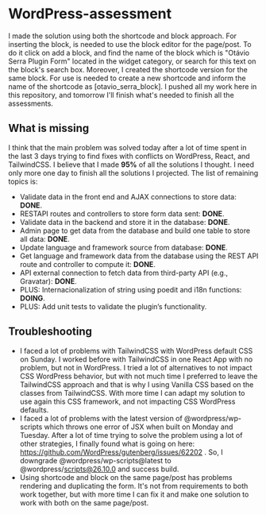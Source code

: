 # WordPress-assessment
I made the solution using both the shortcode and block approach. For inserting the block, is needed to use the block editor for the page/post. To do it click on add a block, and find the name of the block which is "Otávio Serra Plugin Form" located in the widget category, or search for this text on the block's search box. Moreover, I created the shortcode version for the same block. For use is needed to create a new shortcode and inform the name of the shortcode as [otavio_serra_block]. I pushed all my work here in this repository, and tomorrow I'll finish what's needed to finish all the assessments. 
## What is missing 
I think that the main problem was solved today after a lot of time spent in the last 3 days trying to find fixes with conflicts on WordPress, React, and TailwindCSS. I believe that I made **95%** of all the solutions I thought. I need only more one day to finish all the solutions I projected. The list of remaining topics is:
* Validate data in the front end and AJAX connections to store data: **DONE**.
* RESTAPI routes and controllers to store form data sent: **DONE**.
* Validate data in the backend and store it in the database: **DONE**.
* Admin page to get data from the database and build one table to store all data: **DONE**.
* Update language and framework source from database: **DONE**.
* Get language and framework data from the database using the REST API route and controller to compute it: **DONE**.
* API external connection to fetch data from third-party API (e.g., Gravatar): **DONE**.
* PLUS: Internacionalization of string using poedit and i18n functions: **DOING**.
* PLUS: Add unit tests to validate the plugin’s functionality.
## Troubleshooting
* I faced a lot of problems with TailwindCSS with WordPress default CSS on Sunday. I worked before with TailwindCSS in one React App with no problem, but not in WordPress. I tried a lot of alternatives to not impact CSS WordPress behavior, but with not much time I preferred to leave the TailwindCSS approach and that is why I using Vanilla CSS based on the classes from TailwindCSS. With more time I can adapt my solution to use again this CSS framework, and not impacting CSS WordPress defaults.
* I faced a lot of problems with the latest version of @wordpress/wp-scripts which throws one error of JSX when built on Monday and Tuesday. After a lot of time trying to solve the problem using a lot of other strategies, I finally found what is going on here: https://github.com/WordPress/gutenberg/issues/62202 . So, I downgrade @wordpress/wp-scripts@latest to @wordpress/scripts@26.10.0 and success build.
* Using shortcode and block on the same page/post has problems rendering and duplicating the form. It's not from requirements to both work together, but with more time I can fix it and make one solution to work with both on the same page/post.